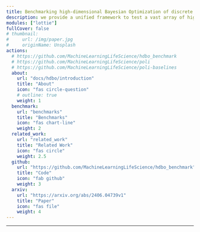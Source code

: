 ```yaml
---
title: Benchmarking high-dimensional Bayesian Optimization of discrete sequences
description: we provide a unified framework to test a vast array of high-dimensional Bayesian optimization methods.
modules: ["lottie"]
fullCover: false
# thumbnail:
#     url: /img/paper.jpg
#     originName: Unsplash
actions:
  # https://github.com/MachineLearningLifeScience/hdbo_benchmark
  # https://github.com/MachineLearningLifeScience/poli
  # https://github.com/MachineLearningLifeScience/poli-baselines
  about:
    url: "docs/hdbo/introduction"
    title: "About"
    icon: "fas circle-question"
    # outline: true
    weight: 1
  benchmark:
    url: "benchmarks"
    title: "Benchmarks"
    icon: "fas chart-line"
    weight: 2
  related_work:
    url: "related_work"
    title: "Related Work"
    icon: "fas circle"
    weight: 2.5
  github:
    url: "https://github.com/MachineLearningLifeScience/hdbo_benchmark"
    title: "Code"
    icon: "fab github"
    weight: 3
  arxiv:
    url: "https://arxiv.org/abs/2406.04739v1"
    title: "Paper"
    icon: "fas file"
    weight: 4
---
```


<hr>